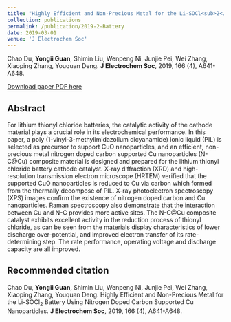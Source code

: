 ```yaml
---
title: "Highly Efficient and Non-Precious Metal for the Li-SOCl<sub>2</sub> Battery Using Nitrogen Doped Carbon Supported Cu Nanoparticles"
collection: publications
permalink: /publication/2019-2-Battery
date: 2019-03-01
venue: 'J Electrochem Soc'
---
```


Chao Du, <b>Yongii Guan</b>, Shimin Liu, Wenpeng Ni, Junjie Pei, Wei Zhang, Xiaoping Zhang, Youquan Deng. <b>J Electrochem Soc</b>, 2019, 166 (4), A641-A648.

[Download paper PDF here](https://github.com/Yongji-Guan/Yongji-Guan.github.io/blob/master/files/2019-2.pdf)

## Abstract
For lithium thionyl chloride batteries, the catalytic activity of the cathode material plays a crucial role in its electrochemical performance. In this paper, a poly (1-vinyl-3-methylimidazolium dicyanamide) ionic liquid (PIL) is selected as precursor to support CuO nanoparticles, and an efficient, non-precious metal nitrogen doped carbon supported Cu nanoparticles (N-C@Cu) composite material is designed and prepared for the lithium thionyl chloride battery cathode catalyst. X-ray diffraction (XRD) and high-resolution transmission electron microscope (HRTEM) verified that the supported CuO nanoparticles is reduced to Cu via carbon which formed from the thermally decompose of PIL. X-ray photoelectron spectroscopy (XPS) images confirm the existence of nitrogen doped carbon and Cu nanoparticles. Raman spectroscopy also demonstrate that the interaction between Cu and N-C provides more active sites. The N-C@Cu composite catalyst exhibits excellent activity in the reduction process of thionyl chloride, as can be seen from the materials display characteristics of lower discharge over-potential, and improved electron transfer of its rate-determining step. The rate performance, operating voltage and discharge capacity are all improved.

## Recommended citation
Chao Du, <b>Yongii Guan</b>, Shimin Liu, Wenpeng Ni, Junjie Pei, Wei Zhang, Xiaoping Zhang, Youquan Deng. Highly Efficient and Non-Precious Metal for the Li-SOCl<sub>2</sub> Battery Using Nitrogen Doped Carbon Supported Cu Nanoparticles. <b>J Electrochem Soc</b>, 2019, 166 (4), A641-A648.